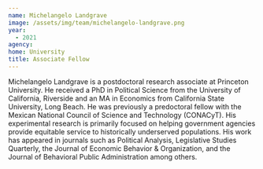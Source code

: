 ```yaml
---
name: Michelangelo Landgrave
image: /assets/img/team/michelangelo-landgrave.png
year:
  - 2021
agency:
home: University
title: Associate Fellow
---
```


Michelangelo Landgrave is a postdoctoral research associate at Princeton University. He received a PhD in Political Science from the University of California, Riverside and an MA in Economics from California State University, Long Beach. He was previously a predoctoral fellow with the Mexican National Council of Science and Technology (CONACyT). His experimental research is primarily focused on helping government agencies provide equitable service to historically underserved populations. His work has appeared in journals such as Political Analysis, Legislative Studies Quarterly, the Journal of Economic Behavior & Organization, and the Journal of Behavioral Public Administration among others.
